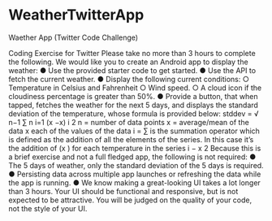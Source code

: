 # WeatherTwitterApp
Waether App (Twitter Code Challenge)

Coding Exercise for Twitter
Please take no more than 3 hours to complete the following.
We would like you to create an Android app to display the weather:
● Use the provided starter code to get started.
● Use the API to fetch the current weather.
● Display the following current conditions:
○ Temperature in Celsius and Fahrenheit
○ Wind speed.
○ A cloud icon if the cloudiness percentage is greater than 50%.
● Provide a button, that when tapped, fetches the weather for the next 5 days, and displays
the standard deviation of the temperature, whose formula is provided below:
stddev = √ n−1
∑
n
i=1
(x −x)
i
2
n = number of data points
x = average/mean of the data
x each of the values of the data i =
∑ is the summation operator which is defined as the addition of all the elements of the
series. In this case it’s the addition of (x ) for each temperature in the series i − x
2
Because this is a brief exercise and not a full fledged app, the following is not required:
● The 5 days of weather, only the standard deviation of the 5 days is required.
● Persisting data across multiple app launches or refreshing the data while the app is
running.
● We know making a great-looking UI takes a lot longer than 3 hours. Your UI should be
functional and responsive, but is not expected to be attractive. You will be judged on the
quality of your code, not the style of your UI.
